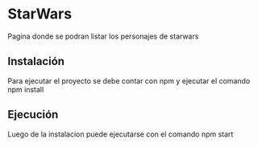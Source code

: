 # StarWars

Pagina donde se podran listar los personajes de starwars

## Instalación

Para ejecutar el proyecto se debe contar con npm y ejecutar el comando npm install


## Ejecución

Luego de la instalacion puede ejecutarse con el comando npm start
